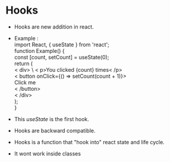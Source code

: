 # Hooks

* Hooks are new addition in react.
* Example :
\
    import React, { useState } from 'react';
\
    function Example() {
\
        const [count, setCount] = useState(0);
\
        return (
\
            < div>
\ 
            < p>You clicked {count} times< /p>
\
            < button onClick={() => setCount(count + 1)}>
\
            Click me
\
            < /button>
\
            < /div>
\
        );
\
    }

* This *useState* is the first hook.
* Hooks are backward compatible.
* Hooks is a function that "hook into" react state and life cycle.
* It wont work inside classes